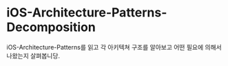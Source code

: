 # iOS-Architecture-Patterns-Decomposition
iOS-Architecture-Patterns를 읽고 각 아키텍쳐 구조를 알아보고 어떤 필요에 의해서 나왔는지 살펴봅니당.
